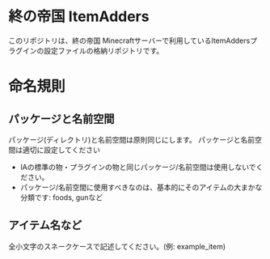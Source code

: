 # 終の帝国 ItemAdders
このリポジトリは、終の帝国 Minecraftサーバーで利用しているItemAddersプラグインの設定ファイルの格納リポジトリです。

# 命名規則
## パッケージと名前空間
パッケージ(ディレクトリ)と名前空間は原則同じにします。
パッケージと名前空間は適切に設定してください
- IAの標準の物・プラグインの物と同じパッケージ/名前空間は使用しないでください。
- パッケージ/名前空間に使用すべきなのは、基本的にそのアイテムの大まかな分類です: foods, gunなど
## アイテム名など
全小文字のスネークケースで記述してください。(例: example_item)
